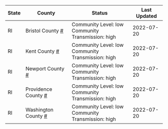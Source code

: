 State | County | Status | Last Updated
--- | --- | --- | --- 
RI | Bristol County <a href="#bristol_county">#</a> | <a name="bristol_county"></a>Community Level: low<br/>Community Transmission: high | 2022-07-20
RI | Kent County <a href="#kent_county">#</a> | <a name="kent_county"></a>Community Level: low<br/>Community Transmission: high | 2022-07-20
RI | Newport County <a href="#newport_county">#</a> | <a name="newport_county"></a>Community Level: low<br/>Community Transmission: high | 2022-07-20
RI | Providence County <a href="#providence_county">#</a> | <a name="providence_county"></a>Community Level: low<br/>Community Transmission: high | 2022-07-20
RI | Washington County <a href="#washington_county">#</a> | <a name="washington_county"></a>Community Level: low<br/>Community Transmission: high | 2022-07-20
